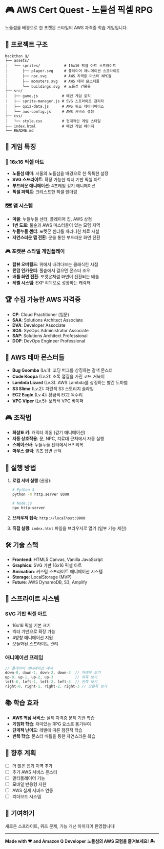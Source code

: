 # 🎮 AWS Cert Quest - 노들섬 픽셀 RPG

노들섬을 배경으로 한 포켓몬 스타일의 AWS 자격증 학습 게임입니다.

## 📁 프로젝트 구조

```
hackthon_Q/
├── assets/
│   └── sprites/           # 16x16 픽셀 아트 스프라이트
│       ├── player.svg     # 플레이어 애니메이션 스프라이트
│       ├── npc.svg        # AWS 자격증 마스터 NPC들
│       ├── monsters.svg   # AWS 테마 몬스터들
│       └── buildings.svg  # 노들섬 건물들
├── src/
│   ├── game.js           # 메인 게임 로직
│   ├── sprite-manager.js # SVG 스프라이트 관리자
│   ├── quiz-data.js      # AWS 퀴즈 데이터베이스
│   └── aws-config.js     # AWS 서비스 설정
├── css/
│   └── style.css         # 현대적인 게임 스타일
├── index.html            # 메인 게임 페이지
└── README.md
```

## 🎯 게임 특징

### 🎨 16x16 픽셀 아트
- **노들섬 테마**: 서울의 노들섬을 배경으로 한 독특한 설정
- **SVG 스프라이트**: 확장 가능한 벡터 기반 픽셀 아트
- **부드러운 애니메이션**: 4프레임 걷기 애니메이션
- **픽셀 퍼펙트**: 크리스프한 픽셀 렌더링

### 🗺️ 맵 시스템
- **마을**: 누들누들 센터, 플레이어 집, AWS 상점
- **1번 도로**: 풀숲과 AWS 마스터들이 있는 모험 지역
- **누들누들 센터**: 포켓몬 센터를 패러디한 치료 시설
- **자연스러운 맵 전환**: 문을 통한 부드러운 화면 전환

### 🎮 포켓몬 스타일 게임플레이
- **탑뷰 오버월드**: 위에서 내려다보는 클래식한 시점
- **랜덤 인카운터**: 풀숲에서 걸으면 몬스터 조우
- **배틀 화면 전환**: 포켓몬처럼 화면이 전환되는 배틀
- **레벨 시스템**: EXP 획득으로 성장하는 캐릭터

## 🏆 수집 가능한 AWS 자격증

- **CP**: Cloud Practitioner (입문)
- **SAA**: Solutions Architect Associate
- **DVA**: Developer Associate
- **SOA**: SysOps Administrator Associate
- **SAP**: Solutions Architect Professional
- **DOP**: DevOps Engineer Professional

## 👾 AWS 테마 몬스터들

- **Bug Goomba** (Lv.1): 코딩 버그를 상징하는 갈색 몬스터
- **Code Koopa** (Lv.2): 초록 껍질을 가진 코드 거북이
- **Lambda Lizard** (Lv.3): AWS Lambda를 상징하는 빨간 도마뱀
- **S3 Slime** (Lv.2): 파란색 S3 스토리지 슬라임
- **EC2 Eagle** (Lv.4): 황금색 EC2 독수리
- **VPC Viper** (Lv.5): 보라색 VPC 바이퍼

## 🎮 조작법

- **화살표 키**: 캐릭터 이동 (걷기 애니메이션)
- **자동 상호작용**: 문, NPC, 치료대 근처에서 자동 실행
- **스페이스바**: 누들누들 센터에서 HP 회복
- **마우스 클릭**: 퀴즈 답변 선택

## 🚀 실행 방법

1. **로컬 서버 실행** (권장):
   ```bash
   # Python 3
   python -m http.server 8000
   
   # Node.js
   npx http-server
   ```

2. **브라우저 접속**: `http://localhost:8000`

3. **직접 실행**: `index.html` 파일을 브라우저로 열기 (일부 기능 제한)

## 🛠 기술 스택

- **Frontend**: HTML5 Canvas, Vanilla JavaScript
- **Graphics**: SVG 기반 16x16 픽셀 아트
- **Animation**: 커스텀 스프라이트 애니메이션 시스템
- **Storage**: LocalStorage (MVP)
- **Future**: AWS DynamoDB, S3, Amplify

## 🎨 스프라이트 시스템

### SVG 기반 픽셀 아트
- 16x16 픽셀 기본 크기
- 벡터 기반으로 확장 가능
- 4방향 애니메이션 지원
- 모듈화된 스프라이트 관리

### 애니메이션 프레임
```javascript
// 플레이어 애니메이션 예시
down-0, down-1, down-2, down-3  // 아래쪽 보기
up-0, up-1, up-2, up-3          // 위쪽 보기
left-0, left-1, left-2, left-3  // 왼쪽 보기
right-0, right-1, right-2, right-3 // 오른쪽 보기
```

## 📚 학습 효과

- **AWS 핵심 서비스**: 실제 자격증 문제 기반 학습
- **게임화 학습**: 재미있는 RPG 요소로 동기부여
- **단계적 난이도**: 레벨에 따른 점진적 학습
- **반복 학습**: 몬스터 배틀을 통한 자연스러운 복습

## 🔮 향후 계획

- [ ] 더 많은 맵과 지역 추가
- [ ] 추가 AWS 서비스 몬스터
- [ ] 멀티플레이어 기능
- [ ] 모바일 반응형 지원
- [ ] AWS 실제 서비스 연동
- [ ] 리더보드 시스템

## 🤝 기여하기

새로운 스프라이트, 퀴즈 문제, 기능 개선 아이디어 환영합니다!

---

**Made with ❤️ and Amazon Q Developer**
**노들섬의 AWS 모험을 즐겨보세요! 🏝️**